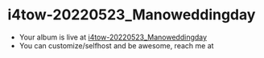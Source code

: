 # i4tow-20220523_Manoweddingday
- Your album is live at [i4tow-20220523_Manoweddingday](https://rathnasorg.github.io/i4tow/a/i4tow-20220523_Manoweddingday/0/d750rw.github.io)
- You can customize/selfhost and be awesome, reach me at 

